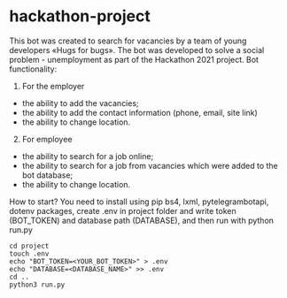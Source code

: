 # hackathon-project
This bot was created to search for vacancies by a team of young developers «Hugs for bugs». The bot was developed to solve a social problem - unemployment as part of the Hackathon 2021 project.
Bot functionality:
1) For the employer
-  the ability to add the vacancies;
-  the ability to add the contact information (phone, email, site link)
-  the ability to change location.
2) For employee
-  the ability to search for a job online;
-  the ability to search for a job from vacancies which were added to the bot database;
-  the ability to change location.

How to start?
You need to install using pip bs4, lxml, pytelegrambotapi, dotenv packages, create .env in project folder and write token (BOT_TOKEN) and database path (DATABASE), and then run with python run.py

```shell script
cd project
touch .env
echo "BOT_TOKEN=<YOUR_BOT_TOKEN>" > .env
echo "DATABASE=<DATABASE_NAME>" >> .env
cd ..
python3 run.py
```
